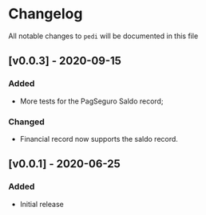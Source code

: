 # Changelog

All notable changes to `pedi` will be documented in this file

## [v0.0.3] - 2020-09-15
### Added
- More tests for the PagSeguro Saldo record;

### Changed
- Financial record now supports the saldo record.

## [v0.0.1] - 2020-06-25
### Added
- Initial release
